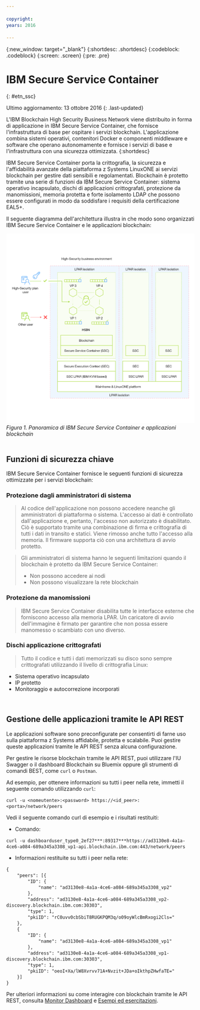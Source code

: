 ```yaml
---

copyright:
years: 2016

---
```


{:new_window: target="_blank"}
{:shortdesc: .shortdesc}
{:codeblock: .codeblock}
{:screen: .screen}
{:pre: .pre}


# IBM Secure Service Container
{: #etn_ssc}

Ultimo aggiornamento: 13 ottobre 2016
{: .last-updated}

L'IBM Blockchain High Security Business Network viene distribuito in forma di applicazione in IBM Secure Service Container, che fornisce l'infrastruttura di base per ospitare i servizi blockchain. L'applicazione combina sistemi operativi, contenitori Docker e componenti middleware e software che operano autonomamente e fornisce i servizi di base e l'infrastruttura con una sicurezza ottimizzata.
{:shortdesc}

IBM Secure Service Container porta la crittografia, la sicurezza e l'affidabilità avanzate della piattaforma z Systems LinuxONE ai servizi blockchain per gestire dati sensibili e regolamentati. Blockchain è protetto tramite una serie di funzioni da IBM Secure Service Container: sistema operativo incapsulato, dischi di applicazioni crittografati, protezione da manomissioni, memoria protetta e forte isolamento LDAP che possono essere configurati in modo da soddisfare i requisiti della certificazione EAL5+.

Il seguente diagramma dell'architettura illustra in che modo sono organizzati IBM Secure Service Container e le applicazioni blockchain:

![Diagramma dell'architettura](images/Architecture_HSBN_SSC.png "IBM Secure Service Container e applicazioni blockchain")
*Figura 1. Panoramica di IBM Secure Service Container e applicazioni blockchain*
<br><br>
## Funzioni di sicurezza chiave
IBM Secure Service Container fornisce le seguenti funzioni di sicurezza ottimizzate per i servizi blockchain:  

### Protezione dagli amministratori di sistema
>Al codice dell'applicazione non possono accedere neanche gli amministratori di piattaforma o sistema.  L'accesso ai dati è controllato dall'applicazione e, pertanto, l'accesso non autorizzato è disabilitato.  Ciò è supportato tramite una combinazione di firma e crittografia di tutti i dati in transito e statici. Viene rimosso anche tutto l'accesso alla memoria. Il firmware supporta ciò con una architettura di avvio protetto.

>Gli amministratori di sistema hanno le seguenti limitazioni quando il blockchain è protetto da IBM Secure Service Container:
>* Non possono accedere ai nodi
>* Non possono visualizzare la rete blockchain

### Protezione da manomissioni  
>IBM Secure Service Container disabilita tutte le interfacce esterne che forniscono accesso alla memoria LPAR. Un caricatore di avvio dell'immagine è firmato per garantire che non possa essere manomesso o scambiato con uno diverso.

### Dischi applicazione crittografati
>Tutto il codice e tutti i dati memorizzati su disco sono sempre crittografati utilizzando il livello di crittografia Linux:  
- Sistema operativo incapsulato
- IP protetto
- Monitoraggio e autocorrezione incorporati  
<br>

## Gestione delle applicazioni tramite le API REST
Le applicazioni software sono preconfigurate per consentirti di farne uso sulla piattaforma z Systems affidabile, protetta e scalabile. Puoi gestire queste applicazioni tramite le API REST senza alcuna configurazione.

Per gestire le risorse blockchain tramite le API REST, puoi utilizzare l'IU Swagger o il dashboard Blockchain su Bluemix oppure gli strumenti di comandi BEST, come `curl` o `Postman`.

Ad esempio, per ottenere informazioni su tutti i peer nella rete, immetti il seguente comando utilizzando `curl`:
```
curl -u <nomeutente>:<password> https://<id_peer>:<porta>/network/peers
```
Vedi il seguente comando curl di esempio e i risultati restituiti:
* Comando:
```
curl -u dashboarduser_type0_2ef27***:89317***https://ad3130e8-4a1a-4ce6-a084-689a345a3308_vp1-api.blockchain.ibm.com:443/network/peers
```
* Informazioni restituite su tutti i peer nella rete:
```
{
	"peers": [{
		"ID": {
			"name": "ad3130e8-4a1a-4ce6-a084-689a345a3308_vp2"
		},
		"address": "ad3130e8-4a1a-4ce6-a084-689a345a3308_vp2-discovery.blockchain.ibm.com:30303",
		"type": 1,
		"pkiID": "rC0uvv0cbSbiT8RUGKPQM3q/o09oyWlcBmRxogi2Cls="
	},
	{
		"ID": {
			"name": "ad3130e8-4a1a-4ce6-a084-689a345a3308_vp1"
		},
		"address": "ad3130e8-4a1a-4ce6-a084-689a345a3308_vp1-discovery.blockchain.ibm.com:30303",
		"type": 1,
		"pkiID": "oeoI+Xa/lW8Xvrvv71A+Nvzit+JDa+oIkthpZHwfaTE="
	}]
}
```
Per ulteriori informazioni su come interagire con blockchain tramite le API REST, consulta [Monitor Dashboard](https://new-console.ng.bluemix.net/docs/services/blockchain/ibmblockchainmonitor.html) e [Esempi ed esercitazioni](https://new-console.ng.bluemix.net/docs/services/blockchain/ibmblockchain_tutorials.html).
